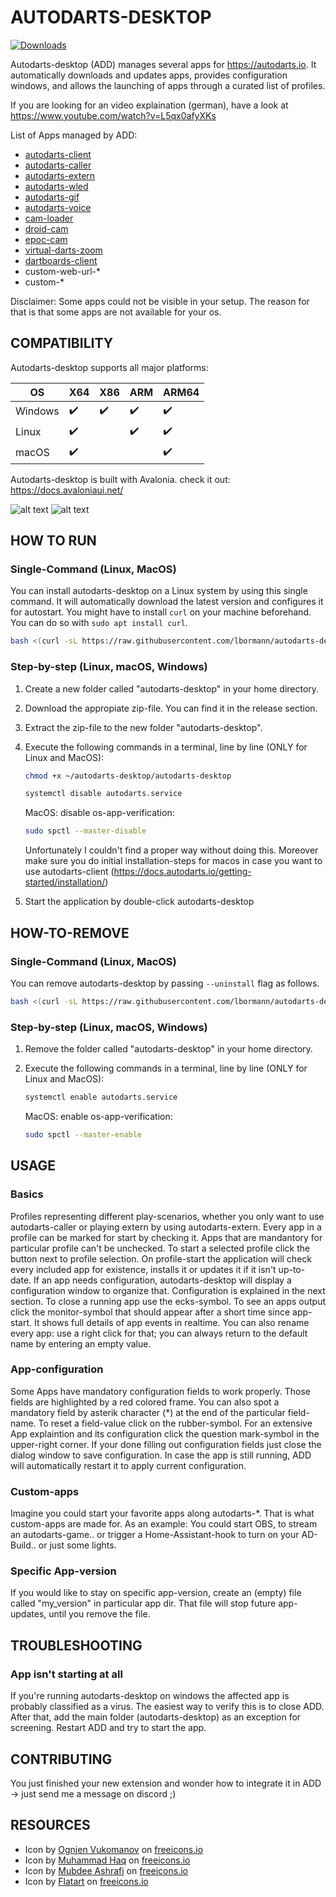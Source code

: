 # AUTODARTS-DESKTOP
[![Downloads](https://img.shields.io/github/downloads/lbormann/autodarts-desktop/total.svg)](https://github.com/lbormann/autodarts-desktop/releases/latest)

Autodarts-desktop (ADD) manages several apps for https://autodarts.io.
It automatically downloads and updates apps, provides configuration windows, and allows the launching of apps through a curated list of profiles.

If you are looking for an video explaination (german), have a look at https://www.youtube.com/watch?v=L5qx0afyXKs


List of Apps managed by ADD:

* [autodarts-client](https://github.com/autodarts/releases)
* [autodarts-caller](https://github.com/lbormann/autodarts-caller)
* [autodarts-extern](https://github.com/lbormann/autodarts-extern)
* [autodarts-wled](https://github.com/lbormann/autodarts-wled)
* [autodarts-gif](https://github.com/lbormann/autodarts-gif)
* [autodarts-voice](https://github.com/lbormann/autodarts-voice)
* [cam-loader](https://github.com/lbormann/cam-loader)
* [droid-cam](https://www.dev47apps.com)
* [epoc-cam](https://www.elgato.com/de/epoccam)
* [virtual-darts-zoom](https://lehmann-bo.de/?p=28)
* [dartboards-client](https://dartboards.online/client)
* custom-web-url-*
* custom-*

Disclaimer: Some apps could not be visible in your setup. The reason for that is that some apps are not available for your os.


## COMPATIBILITY

Autodarts-desktop supports all major platforms:

| OS | X64 | X86 | ARM | ARM64
| ------------- | ------------- | ------------- | ------------- | ------------- | 
| Windows | :heavy_check_mark: | :heavy_check_mark: | :heavy_check_mark: | :heavy_check_mark: |
| Linux | :heavy_check_mark: |  | :heavy_check_mark: | :heavy_check_mark: |
| macOS | :heavy_check_mark: |  |  | :heavy_check_mark: |

Autodarts-desktop is built with Avalonia. check it out: https://docs.avaloniaui.net/


![alt text](https://github.com/lbormann/autodarts-desktop/blob/main/images/main.png?raw=true)
![alt text](https://github.com/lbormann/autodarts-desktop/blob/main/images/configuration.png?raw=true)



## HOW TO RUN

### Single-Command (Linux, MacOS)

You can install autodarts-desktop on a Linux system by using this single command.
It will automatically download the latest version and configures it for autostart.
You might have to install `curl` on your machine beforehand.
You can do so with `sudo apt install curl`.

```bash
bash <(curl -sL https://raw.githubusercontent.com/lbormann/autodarts-desktop/main/install.sh)
```


### Step-by-step (Linux, macOS, Windows)

1) Create a new folder called "autodarts-desktop" in your home directory.
2) Download the appropiate zip-file. You can find it in the release section.
3) Extract the zip-file to the new folder "autodarts-desktop".
4) Execute the following commands in a terminal, line by line (ONLY for Linux and MacOS):
        
    ```bash
    chmod +x ~/autodarts-desktop/autodarts-desktop
    ```
    ```bash
    systemctl disable autodarts.service
    ```

    MacOS: disable os-app-verification:

    ```bash
    sudo spctl --master-disable
    ```

    Unfortunately I couldn't find a proper way without doing this.
    Moreover make sure you do initial installation-steps for macos in case you want to use autodarts-client (https://docs.autodarts.io/getting-started/installation/)

5) Start the application by double-click autodarts-desktop 




## HOW-TO-REMOVE

### Single-Command (Linux, MacOS)

You can remove autodarts-desktop by passing `--uninstall` flag as follows.

```bash
bash <(curl -sL https://raw.githubusercontent.com/lbormann/autodarts-desktop/main/install.sh) --uninstall
```



### Step-by-step (Linux, macOS, Windows)

1. Remove the folder called "autodarts-desktop" in your home directory.
2. Execute the following commands in a terminal, line by line (ONLY for Linux and MacOS):

   ```bash
   systemctl enable autodarts.service
   ```

   MacOS: enable os-app-verification:

   ```bash
   sudo spctl --master-enable
   ```


## USAGE

### Basics

Profiles representing different play-scenarios, whether you only want to use autodarts-caller or playing extern by using autodarts-extern.
Every app in a profile can be marked for start by checking it. Apps that are mandantory for particular profile can't be unchecked.
To start a selected profile click the button next to profile selection. On profile-start the application will check every included app for existence, installs it or updates it if it isn't up-to-date. If an app needs configuration, autodarts-desktop will display a configuration window to organize that. Configuration is explained in the next section.
To close a running app use the ecks-symbol. To see an apps output click the monitor-symbol that should appear after a short time since app-start. It shows full details of app events in realtime. 
You can also rename every app: use a right click for that; you can always return to the default name by entering an empty value.

### App-configuration

Some Apps have mandatory configuration fields to work properly. Those fields are highlighted by a red colored frame. You can also spot a mandatory field by asterik character (*) at the end of the particular field-name. To reset a field-value click on the rubber-symbol.
For an extensive App explaintion and its configuration click the question mark-symbol in the upper-right corner.
If your done filling out configuration fields just close the dialog window to save configuration. In case the app is still running, ADD will automatically restart it to apply current configuration. 

### Custom-apps

Imagine you could start your favorite apps along autodarts-*. That is what custom-apps are made for. As an example: You could start OBS, to stream an autodarts-game.. or trigger a Home-Assistant-hook to turn on your AD-Build.. or just some lights. 

### Specific App-version

If you would like to stay on specific app-version, create an (empty) file called "my_version" in particular app dir. That file will stop future app-updates, until you remove the file.


## TROUBLESHOOTING

### App isn't starting at all

If you're running autodarts-desktop on windows the affected app is probably classified as a virus. The easiest way to verify this is to close ADD. After that, add the main folder (autodarts-desktop) as an exception for screening. Restart ADD and try to start the app.

## CONTRIBUTING

You just finished your new extension and wonder how to integrate it in ADD -> just send me a message on discord ;)



## RESOURCES

- Icon by <a href="https://freeicons.io/profile/8178">Ognjen Vukomanov</a> on <a href="https://freeicons.io">freeicons.io</a>
- Icon by <a href="https://freeicons.io/profile/823">Muhammad Haq</a> on <a href="https://freeicons.io">freeicons.io</a>                             
- Icon by <a href="https://freeicons.io/profile/85671">Mubdee Ashrafi</a> on <a href="https://freeicons.io">freeicons.io</a>    
- Icon by <a href="https://freeicons.io/profile/205927">Flatart</a> on <a href="https://freeicons.io">freeicons.io</a>
